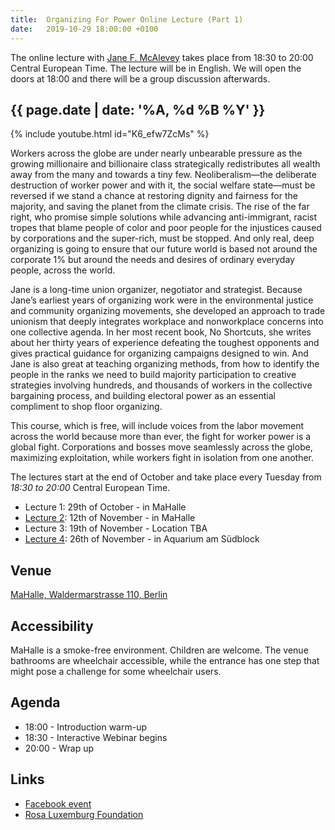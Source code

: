 ```yaml
---
title:  Organizing For Power Online Lecture (Part 1)
date:   2019-10-29 18:00:00 +0100
---
```


The online lecture with [Jane F. McAlevey](https://twitter.com/rsgexp) takes place from 18:30 to 20:00 Central European Time. The lecture will be in English. We will open the doors at 18:00 and there will be a group discussion afterwards.

## {{ page.date | date: '%A, %d %B %Y' }}

{% include youtube.html id="K6_efw7ZcMs" %}

Workers across the globe are under nearly unbearable pressure as the growing millionaire and billionaire class strategically redistributes all wealth away from the many and towards a tiny few. Neoliberalism—the deliberate destruction of worker power and with it, the social welfare state—must be reversed if we stand a chance at restoring dignity and fairness for the majority, and saving the planet from the climate crisis. The rise of the far right, who promise simple solutions while advancing anti-immigrant, racist tropes that blame people of color and poor people for the injustices caused by corporations and the super-rich, must be stopped. And only real, deep organizing is going to ensure that our future world is based not around the corporate 1% but around the needs and desires of ordinary everyday people, across the world.

Jane is a long-time union organizer, negotiator and strategist. Because Jane’s earliest years of organizing work were in the environmental justice and community organizing movements, she developed an approach to trade unionism that deeply integrates workplace and nonworkplace concerns into one collective agenda. In her most recent book, No Shortcuts, she writes about her thirty years of experience defeating the toughest opponents and gives practical guidance for organizing campaigns designed to win. And Jane is also great at teaching organizing methods, from how to identify the people in the ranks we need to build majority participation to creative strategies involving hundreds, and thousands of workers in the collective bargaining process, and building electoral power as an essential compliment to shop floor organizing.

This course, which is free, will include voices from the labor movement across the world because more than ever, the fight for worker power is a global fight. Corporations and bosses move seamlessly across the globe, maximizing exploitation, while workers fight in isolation from one another.

The lectures start at the end of October and take place every Tuesday from *18:30 to 20:00* Central European Time.

* Lecture 1: 29th of October  - in MaHalle
* [Lecture 2](/events/11): 12th of November - in MaHalle
* Lecture 3: 19th of November - Location TBA
* [Lecture 4](/events/13): 26th of November - in Aquarium am Südblock

## Venue

[MaHalle, Waldermarstrasse 110, Berlin](https://www.google.com/maps/place/Waldemarstra%C3%9Fe+110,+10997+Berlin/@52.5009706,13.4261441,17z/data=!3m1!4b1!4m5!3m4!1s0x47a84e4a74a963c9:0xebecab80999c346d!8m2!3d52.5009674!4d13.4283381)

## Accessibility

MaHalle is a smoke-free environment. Children are welcome. The venue bathrooms are wheelchair accessible, while the entrance has one step that might pose a challenge for some wheelchair users.

## Agenda

* 18:00 - Introduction warm-up
* 18:30 - Interactive Webinar begins
* 20:00 - Wrap up

## Links

- [Facebook event](https://www.facebook.com/events/2494742057407672/)
- [Rosa Luxemburg Foundation](http://www.rosalux-nyc.org/organizing-for-power-with-jane-mcalevey/)
